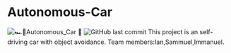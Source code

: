 # Autonomous-Car
![🏎️🚩Autonomous_Car 🏁](https://user-images.githubusercontent.com/67041860/188293683-f2aa7515-b62b-4c2e-be43-469af9fb9b77.png)
![GitHub last commit](https://img.shields.io/github/last-commit/Iann-urus/Autonomous-Car)
This project is an self-driving car with object avoidance.
Team members:Ian,Sammuel,Immanuel.



